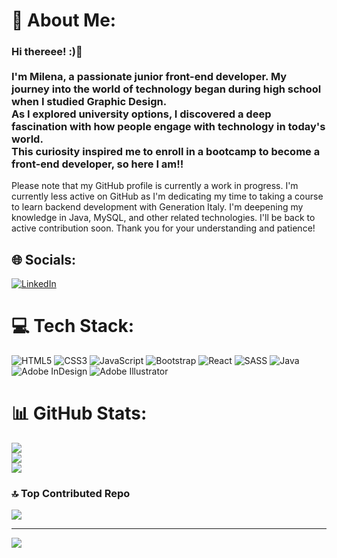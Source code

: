 # 💫 About Me:
### Hi thereee! :)👋<br><br>I'm Milena, a passionate junior front-end developer. My journey into the world of technology began during high school when I studied Graphic Design. <br>As I explored university options, I discovered a deep fascination with how people engage with technology in today's world. <br>This curiosity inspired me to enroll in a bootcamp to become a front-end developer, so here I am!!

Please note that my GitHub profile is currently a work in progress.
I'm currently less active on GitHub as I'm dedicating my time to taking a course to learn backend development with Generation Italy. I'm deepening my knowledge in Java, MySQL, and other related technologies. I'll be back to active contribution soon. Thank you for your understanding and patience!

## 🌐 Socials:
[![LinkedIn](https://img.shields.io/badge/LinkedIn-%230077B5.svg?logo=linkedin&logoColor=white)](https://linkedin.com/in/https://www.linkedin.com/in/milena-livian-front-end-developer/) 

# 💻 Tech Stack:
![HTML5](https://img.shields.io/badge/html5-%23E34F26.svg?style=for-the-badge&logo=html5&logoColor=white) ![CSS3](https://img.shields.io/badge/css3-%231572B6.svg?style=for-the-badge&logo=css3&logoColor=white) ![JavaScript](https://img.shields.io/badge/javascript-%23323330.svg?style=for-the-badge&logo=javascript&logoColor=%23F7DF1E) ![Bootstrap](https://img.shields.io/badge/bootstrap-%238511FA.svg?style=for-the-badge&logo=bootstrap&logoColor=white) ![React](https://img.shields.io/badge/react-%2320232a.svg?style=for-the-badge&logo=react&logoColor=%2361DAFB) ![SASS](https://img.shields.io/badge/SASS-hotpink.svg?style=for-the-badge&logo=SASS&logoColor=white) ![Java](https://img.shields.io/badge/java-%23ED8B00.svg?style=for-the-badge&logo=openjdk&logoColor=white) ![Adobe InDesign](https://img.shields.io/badge/Adobe%20InDesign-49021F?style=for-the-badge&logo=adobeindesign&logoColor=FF3366) ![Adobe Illustrator](https://img.shields.io/badge/adobe%20illustrator-%23FF9A00.svg?style=for-the-badge&logo=adobe%20illustrator&logoColor=white)
# 📊 GitHub Stats:
![](https://github-readme-stats.vercel.app/api?username=mlivv&theme=shades-of-purple&hide_border=false&include_all_commits=false&count_private=false)<br/>
![](https://github-readme-streak-stats.herokuapp.com/?user=mlivv&theme=shades-of-purple&hide_border=false)<br/>
![](https://github-readme-stats.vercel.app/api/top-langs/?username=mlivv&theme=shades-of-purple&hide_border=false&include_all_commits=false&count_private=false&layout=compact)

### 🔝 Top Contributed Repo
![](https://github-contributor-stats.vercel.app/api?username=mlivv&limit=5&theme=dark&combine_all_yearly_contributions=true)

---
[![](https://visitcount.itsvg.in/api?id=mlivv&icon=0&color=0)](https://visitcount.itsvg.in)

<!-- Proudly created with GPRM ( https://gprm.itsvg.in ) -->
